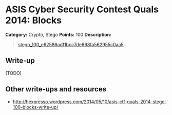 # ASIS Cyber Security Contest Quals 2014: Blocks

**Category:** Crypto, Stego
**Points:** 100
**Description:**

> [stego_100_e62586adf1bcc7de668fa562955c0aa5](file)

## Write-up

(TODO)

## Other write-ups and resources

* <http://hexpresso.wordpress.com/2014/05/10/asis-ctf-quals-2014-stego-100-blocks-write-up/>
